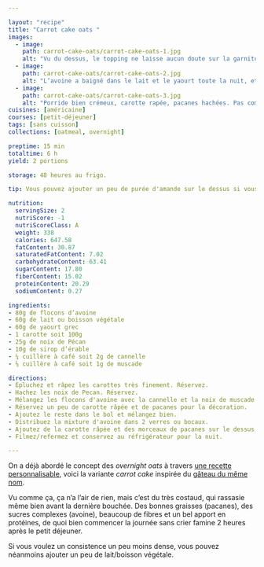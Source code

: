 ```yaml
---

layout: "recipe"
title: "Carrot cake oats "
images:
  - image:
    path: carrot-cake-oats/carrot-cake-oats-1.jpg
    alt: "Vu du dessus, le topping ne laisse aucun doute sur la garniture de ce gruau. Carottes et pacanes."
  - image:
    path: carrot-cake-oats/carrot-cake-oats-2.jpg
    alt: "L’avoine a baigné dans le lait et le yaourt toute la nuit, et crée une masse dense mais qui reste crémeuse. En volume ça ne paraît pas énorme, mais une tasse à café suffit largement au petit-déjeuner."
  - image:
    path: carrot-cake-oats/carrot-cake-oats-3.jpg
    alt: "Porride bien crémeux, carotte rapée, pacanes hachées. Pas compliqué, mais original au petit déjeuner."
cuisines: [américaine]
courses: [petit-déjeuner]
tags: [sans cuisson]
collections: [oatmeal, overnight]

preptime: 15 min
totaltime: 6 h 
yield: 2 portions

storage: 48 heures au frigo.

tip: Vous pouvez ajouter un peu de purée d'amande sur le dessus si vous souhaitez un goût plus prononcé de noix. 

nutrition:
  servingSize: 2
  nutriScore: -1
  nutriScoreClass: A
  weight: 338
  calories: 647.58
  fatContent: 30.87
  saturatedFatContent: 7.02
  carbohydrateContent: 63.41
  sugarContent: 17.80
  fiberContent: 15.02
  proteinContent: 20.29
  sodiumContent: 0.27

ingredients:
- 80g de flocons d’avoine
- 60g de lait ou boisson végétale
- 60g de yaourt grec
- 1 carotte soit 100g
- 25g de noix de Pécan
- 10g de sirop d’érable
- ¼ cuillère à café soit 2g de cannelle
- ⅛ cuillère à café soit 1g de muscade

directions:
- Épluchez et râpez les carottes très finement. Réservez.
- Hachez les noix de Pecan. Réservez. 
- Mélangez les flocons d'avoine avec la cannelle et la noix de muscade. Ajoutez le lait, le yaourt, le sirop d'érable, et mélangez. 
- Réservez un peu de carotte râpée et de pacanes pour la décoration.
- Ajoutez le reste dans le bol et mélangez bien. 
- Distribuez la mixture d'avoine dans 2 verres ou bocaux.
- Ajoutez de la carotte râpée et des morceaux de pacanes sur le dessus. 
- Filmez/refermez et conservez au réfrigérateur pour la nuit. 

---
```


On a déjà abordé le concept des <i lang="en">overnight oats</i> à travers [une recette personnalisable](overnight-oats.html), voici la variante <i lang="en">carrot cake</i> inspirée du [gâteau du même nom](carrot-cake.html).

Vu comme ça, ça n’a l’air de rien, mais c’est du très costaud, qui rassasie même bien avant la dernière bouchée. Des bonnes graisses (pacanes), des sucres complexes (avoine), beaucoup de fibres et un bel apport en protéines, de quoi bien commencer la journée sans crier famine 2 heures après le petit déjeuner.

Si vous voulez un consistence un peu moins dense, vous pouvez néanmoins ajouter un peu de lait/boisson végétale.